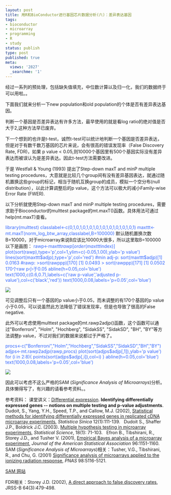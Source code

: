 ```yaml
---
layout: post
title: 用R和BioConductor进行基因芯片数据分析(六)：差异表达基因
tags:
- bioconductor
- microarray
- programming
- R
- study
status: publish
type: post
published: true
meta:
  views: '2827'
  _searchme: '1'
---
```

经过一系列的预处理，包括缺失值填充，中位数计算以及归一化，我们的数据终于可以用啦。。

下面我们就来分析一下new population和old population的个体是否有差异表达基因。

判断一个基因是否差异表达有许多方法，最早使用的就是看log ratio的绝对值是否大于2,这种方法早已废弃。

下一个想到的也许是t-test，诚然t-test可以统计地判断一个基因是否差异表达，但是对于有数千数万基因的芯片来说，会有很高的错误发现率（False Discovery Rate, FDR)，如果 p value &lt; 0.05,则10000个基因里有500个基因实际没有差异表达而被误认为是差异表达。因此t-test方法需要改进。

于是 Westfall &amp; Young (1993) 提出了Step-down maxT and minP multiple testing procedures，大意就是比较几个group间有没有差异基因表达，就通过随机置换这些group的标记，相当于随机互换group的成员，模拟一个空分布(null distribution），以此计算调整后的p value，这个方法可以极大的减小Family-wise Error Rate (FWER).

以下分析就使用Step-down maxT and minP multiple testing procedures，需要求助于Bioconductor的multtest package的mt.maxT()函数。具体用法可通过help(mt.maxT)查看。

<font color="#3366ff">library(multtest)
classlabel&lt;-c(0,1,0,1,0,1,0,1,0,1,0,1,0,1,0,1,0,1,0,1)
maxttt&lt;-mt.maxT(norm_log_btw_array,classlabel,B=100000)</font>
默认随机置换次数B=10000，对于microarray来说B应该比10000大很多，所以这里取B=100000
以下是画图：
<font color="#3366ff"> rawp&lt;-maxttt$rawp[order(maxttt$index)]
plot(sort(rawp),type='p',col=1,ylim=c(-0.05,1.00),ylab='p value')
lines(sort(maxttt$adjp),type='p',col='red')
#min adj-p: sort(maxttt$adjp)[1] 0.0163
#rawp: &gt;sort(rawppp)[170]  [1] 0.0493 &gt; sort(rawppp)[171]  [1] 0.0502 170个raw p小于0.05
abline(h=0.05,col='blue')
text(1000,c(0.6,0.7),labels=c('raw p-value','adjusted p-value'),col=c('black','red'))
text(1000,0.08,labels='p=0.05',col='blue')</font>


![](https://dl.dropboxusercontent.com/u/308058/blogimages/2010/07/pvalue.jpg)

可见调整后只有一个基因的p value小于0.05，而未调整的有170个基因的p value小于0.05，可以说虽然此方法降低了错误发现率，但是也导致了很高的False negative.

此外可以考虑使用multtest package的mt.rawp2adjp()函数，这个函数可以通过"Bonferroni", "Holm", "Hochberg", "SidakSS", "SidakSD", "BH", "BY"等方法调整p value，不过对我们的数据来说都过于严格了。

<font color="#3366ff">procs&lt;-c("Bonferroni","Holm","Hochberg","SidakSS","SidakSD","BH","BY")
adjps&lt;-mt.rawp2adjp(rawp,procs)
plot(sort(adjps$adjp[,1]),ylab='p value')
for (i in 2:8){
points(sort(adjps$adjp[,i]),col=i)
}
abline(h=0.05,col='blue')
text(1000,0.08,labels='p=0.05',col='blue')</font>

![](http://azaleasays.files.wordpress.com/2008/05/adjps.jpg)

因此可以考虑不这么严格的SAM (<em>Significance Analysis of Microarrays</em>)分析。具体懒得写了，有兴趣的请看参考资料。。

参考资料：
课堂讲义：<a href="http://www.stat.psu.edu/%7Echiaro/BioinfoII_08/Diff_Expr.pdf"><span class="GramE">Differential expression</span></a><span class="GramE">.</span><strong> Identifying differentially expressed genes -- notions on multiple testing and p-value adjustments</strong>.
 
<span class="SpellE">Dudoit</span>, S., Yang, Y.H., Speed, T.P., and Callow, M.J. (2002), <a href="http://www.stat.berkeley.edu/users/sandrine/Docs/Papers/sinica.final.pdf">Statistical methods for identifying differentially expressed genes in replicated <span class="SpellE">cDNA</span> microarray experiments</a>,  <span class="SpellE"><em>Statistica</em></span><em> <span class="SpellE">Sinica</span></em> 12(1):111-139.
 
<span class="SpellE">Dudoit</span> S., Shaffer J.P., <span class="SpellE">Boldrick</span> J.C. (2003). <a href="http://www.stat.berkeley.edu/%7Esandrine/Docs/Papers/StatSci2003Final.pdf">Multiple hypothesis testing in microarray experiments</a>, <em>Statistical Science</em>, 18(1): 71-103.
 
<span class="GramE"><span class="SpellE">Efron</span></span> B., <span class="SpellE">Tibshirani</span>, R., Storey J.D., and <span class="SpellE">Tusher</span> V. (2001), <a href="http://links.jstor.org/sici?sici=0162-1459%28200112%2996%3A456%3C1151%3AEBAOAM%3E2.0.CO%3B2-W">Empirical <span class="SpellE">Bayes</span> analysis of a microarray experiment</a>, <em>Journal of the American Statistical Association</em> 96:1151-1160.
SAM (<em>Significance Analysis of Microarrays</em>)相关：<span class="SpellE">Tusher</span>, V.G., <span class="SpellE">Tibshirani</span>, R., and Chu, G. (2001) <a href="http://www-stat.stanford.edu/%7Etibs/SAM/pnassam.pdf">Significance analysis of microarrays applied to the ionizing radiation response</a>, <em>PNAS</em> 98:5116-5121.

<a href="http://www-stat.stanford.edu/%7Etibs/SAM/">SAM 网站</a>

FDR相关：Storey J.D. (2002), <a href="http://www.blackwell-synergy.com/links/doi/10.1111%2F1467-9868.00346"><span class="GramE">A</span> direct approach to false discovery rates</a>, JRSS-B 64(3):479-498.
